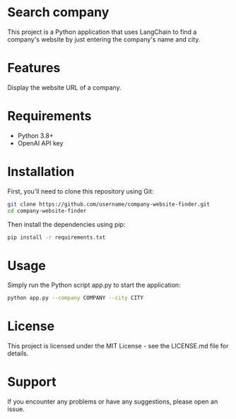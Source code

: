 # Search company
This project is a Python application that uses LangChain to find a company's website by just entering the company's name
and city.

# Features
Display the website URL of a company.

# Requirements
 - Python 3.8+
 - OpenAI API key

# Installation
First, you'll need to clone this repository using Git:

```bash
git clone https://github.com/username/company-website-finder.git
cd company-website-finder
```

Then install the dependencies using pip:

```bash
pip install -r requirements.txt
```

# Usage
Simply run the Python script app.py to start the application:

```bash
python app.py --company COMPANY --city CITY
```

# License
This project is licensed under the MIT License - see the LICENSE.md file for details.

# Support
If you encounter any problems or have any suggestions, please open an issue.